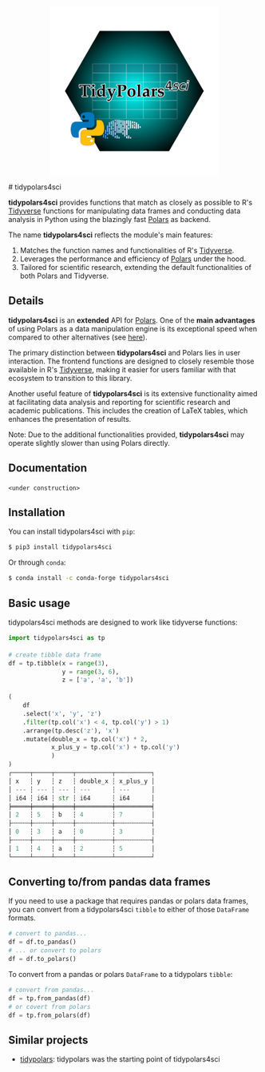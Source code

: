 <p align="center">
 <img src='docs/tidypolars4sci.png'   align="center" height="239" style="float:center; height:339px;"/>
</p>
# tidypolars4sci

<!-- [![PyPI Latest Release](https://img.shields.io/pypi/v/tidypolars4sci.svg)](https://pypi.org/project/tidypolars4sci) -->
<!-- [![conda-forge](https://anaconda.org/conda-forge/tidypolars4sci/badges/version.svg)](https://anaconda.org/conda-forge/tidypolars4sci) -->

**tidypolars4sci** provides functions that match as closely as possible to R's [Tidyverse](https://www.tidyverse.org/) functions for manipulating data frames and conducting data analysis in Python using the blazingly fast [Polars](https://github.com/pola-rs/polars) as backend.

The name **tidypolars4sci** reflects the module's main features:

1. Matches the function names and functionalities of R's [Tidyverse](https://tidyverse.org/).
2. Leverages the performance and efficiency of [Polars](https://github.com/pola-rs/polars) under the hood.
3. Tailored for scientific research, extending the default functionalities of both Polars and Tidyverse.

## Details

**tidypolars4sci** is an **extended** API for [Polars](https://github.com/pola-rs/polars). One of the **main advantages** of using Polars as a data manipulation engine is its exceptional speed when compared to other alternatives (see [here](https://pola.rs/posts/benchmarks/)).

The primary distinction between **tidypolars4sci** and Polars lies in user interaction. The frontend functions are designed to closely resemble those available in R's [Tidyverse](https://tidyverse.org/), making it easier for users familiar with that ecosystem to transition to this library.

Another useful feature of **tidypolars4sci** is its extensive functionality aimed at facilitating data analysis and reporting for scientific research and academic publications. This includes the creation of LaTeX tables, which enhances the presentation of results.

Note: Due to the additional functionalities provided, **tidypolars4sci** may operate slightly slower than using Polars directly.


## Documentation

`<under construction>`


## Installation

You can install tidypolars4sci with `pip`:

```bash
$ pip3 install tidypolars4sci
```

Or through `conda`:
```bash
$ conda install -c conda-forge tidypolars4sci
```

## Basic usage

tidypolars4sci methods are designed to work like tidyverse functions:

```python
import tidypolars4sci as tp

# create tibble data frame
df = tp.tibble(x = range(3),
               y = range(3, 6),
               z = ['a', 'a', 'b'])

(
    df
    .select('x', 'y', 'z')
    .filter(tp.col('x') < 4, tp.col('y') > 1)
    .arrange(tp.desc('z'), 'x')
    .mutate(double_x = tp.col('x') * 2,
            x_plus_y = tp.col('x') + tp.col('y')
            )
)
┌─────┬─────┬─────┬──────────┬──────────┐
│ x   ┆ y   ┆ z   ┆ double_x ┆ x_plus_y │
│ --- ┆ --- ┆ --- ┆ ---      ┆ ---      │
│ i64 ┆ i64 ┆ str ┆ i64      ┆ i64      │
╞═════╪═════╪═════╪══════════╪══════════╡
│ 2   ┆ 5   ┆ b   ┆ 4        ┆ 7        │
├╌╌╌╌╌┼╌╌╌╌╌┼╌╌╌╌╌┼╌╌╌╌╌╌╌╌╌╌┼╌╌╌╌╌╌╌╌╌╌┤
│ 0   ┆ 3   ┆ a   ┆ 0        ┆ 3        │
├╌╌╌╌╌┼╌╌╌╌╌┼╌╌╌╌╌┼╌╌╌╌╌╌╌╌╌╌┼╌╌╌╌╌╌╌╌╌╌┤
│ 1   ┆ 4   ┆ a   ┆ 2        ┆ 5        │
└─────┴─────┴─────┴──────────┴──────────┘

```

<!-- ## General syntax comparing with tidyverse -->


## Converting to/from pandas data frames

If you need to use a package that requires pandas or polars data frames, you can convert from a tidypolars4sci `tibble` to either of those `DataFrame` formats.

```python
# convert to pandas...
df = df.to_pandas()
# ... or convert to polars
df = df.to_polars()
```

To convert from a pandas or polars `DataFrame` to a tidypolars `tibble`:

```python
# convert from pandas...
df = tp.from_pandas(df)
# or covert from polars
df = tp.from_polars(df)
```

## Similar projects

- [tidypolars](https://pypi.org/project/tidypolars/): tidypolars was the starting point of tidypolars4sci
